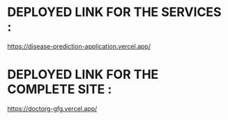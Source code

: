 # DEPLOYED LINK FOR THE SERVICES :

https://disease-prediction-application.vercel.app/


# DEPLOYED LINK FOR THE COMPLETE SITE :

https://doctorg-gfg.vercel.app/
